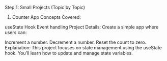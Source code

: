 Step 1: Small Projects (Topic by Topic)

1. Counter App
   Concepts Covered:

useState Hook
Event handling
Project Details:
Create a simple app where users can:

Increment a number.
Decrement a number.
Reset the count to zero.
Explanation:
This project focuses on state management using the useState hook. You’ll learn how to update and manage state variables.
